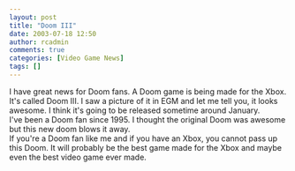 ```yaml
---
layout: post
title: "Doom III"
date: 2003-07-18 12:50
author: rcadmin
comments: true
categories: [Video Game News]
tags: []
---
```

I have great news for Doom fans. A Doom game is being made for the Xbox. It's called Doom III. I saw a picture of it in EGM and let me tell you, it looks awesome. I think it's going to be released sometime around January.
<br />
I've been a Doom fan since 1995. I thought the original Doom was awesome but this new doom blows it away. 
<br />
If you're a Doom fan like me and if you have an Xbox, you cannot pass up this Doom. It will probably be the best game made for the Xbox and maybe even the best video game ever made.
